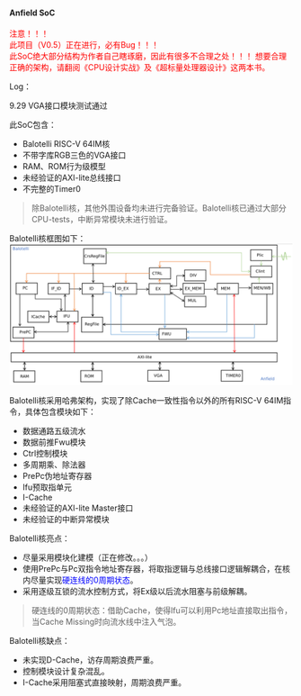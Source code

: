 <!--
 * @Author: Kai Zhou && zhouk9864@gmail.com
 * @Date: 2022-09-27 16:33:56
 * @LastEditors: Kai Zhou && zhouk9864@gmail.com
 * @LastEditTime: 2022-09-27 16:58:57
 * @FilePath: /Anfield/Readme.md
 * @Description: 
 * 
 * Copyright (c) 2022 by Kai Zhou zhouk9864@gmail.com, All Rights Reserved. 
-->
#### Anfield SoC
<font color=red>注意！！！  
此项目（V0.5）正在进行，必有Bug！！！  
此SoC绝大部分结构为作者自己瞎琢磨，因此有很多不合理之处！！！
想要合理正确的架构，请翻阅《CPU设计实战》及《超标量处理器设计》这两本书。
</font>

Log：  

9.29 VGA接口模块测试通过

此SoC包含：
* Balotelli RISC-V 64IM核
* 不带字库RGB三色的VGA接口
* RAM、ROM行为级模型
* 未经验证的AXI-lite总线接口
* 不完整的Timer0 

> 除Balotelli核，其他外围设备均未进行完备验证。Balotelli核已通过大部分CPU-tests，中断异常模块未进行验证。  

Balotelli核框图如下：
<img src="https://github.com/Kaigard/Anfield/blob/V0.5/doc/design.png"> 

Balotelli核采用哈弗架构，实现了除Cache一致性指令以外的所有RISC-V 64IM指令，具体包含模块如下： 
* 数据通路五级流水
* 数据前推Fwu模块
* Ctrl控制模块
* 多周期乘、除法器
* PrePc伪地址寄存器
* Ifu预取指单元
* I-Cache
* 未经验证的AXI-lite Master接口 
* 未经验证的中断异常模块


Balotelli核亮点： 

* 尽量采用模块化建模（正在修改。。。）
* 使用PrePc与Pc双指令地址寄存器，将取指逻辑与总线接口逻辑解耦合，在核内尽量实现<font color=blue>硬连线的0周期状态</font>。
* 采用逐级互锁的流水控制方式，将Ex级以后流水阻塞与前级解耦。

> 硬连线的0周期状态：借助Cache，使得Ifu可以利用Pc地址直接取出指令，当Cache Missing时向流水线中注入气泡。

Balotelli核缺点：  
* 未实现D-Cache，访存周期浪费严重。
* 控制模块设计复杂混乱。
* I-Cache采用阻塞式直接映射，周期浪费严重。
